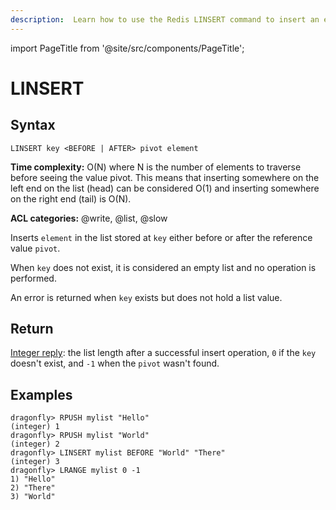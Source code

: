 ```yaml
---
description:  Learn how to use the Redis LINSERT command to insert an element before or after a pivot in the list.
---
```

import PageTitle from '@site/src/components/PageTitle';

# LINSERT

<PageTitle title="Redis LINSERT Command (Documentation) | Dragonfly" />

## Syntax

    LINSERT key <BEFORE | AFTER> pivot element

**Time complexity:** O(N) where N is the number of elements to traverse before seeing the value pivot. This means that inserting somewhere on the left end on the list (head) can be considered O(1) and inserting somewhere on the right end (tail) is O(N).

**ACL categories:** @write, @list, @slow

Inserts `element` in the list stored at `key` either before or after the reference
value `pivot`.

When `key` does not exist, it is considered an empty list and no operation is
performed.

An error is returned when `key` exists but does not hold a list value.

## Return

[Integer reply](https://redis.io/docs/latest/develop/reference/protocol-spec/#integers): the list length after a successful insert operation, `0` if the `key` doesn't exist, and `-1` when the `pivot` wasn't found.

## Examples

```shell
dragonfly> RPUSH mylist "Hello"
(integer) 1
dragonfly> RPUSH mylist "World"
(integer) 2
dragonfly> LINSERT mylist BEFORE "World" "There"
(integer) 3
dragonfly> LRANGE mylist 0 -1
1) "Hello"
2) "There"
3) "World"
```
